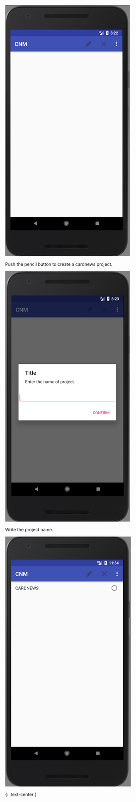 <img src = "https://github.com/Lee-Null/green-04/blob/master/Documetation/images/main.png">


Push the pencil button to create a cardnews project.






<img src = "https://github.com/Lee-Null/green-04/blob/master/Documetation/images/pencil.png">


Write the project name.


<img src = "https://github.com/Lee-Null/green-04/blob/master/Documetation/images/create%20cardnews.png">

{: .text-center }

